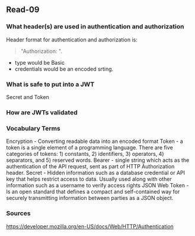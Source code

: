 ## Read-09

### What header(s) are used in authentication and authorization
Header format for authentication and authorization is:
> "Authorization: <type> <credentials>". 
- type would be Basic
- credentials would be an encoded srting.

### What is safe to put into a JWT
Secret and Token

### How are JWTs validated


### Vocabulary Terms
Encryption - Converting readable data into an encoded format
Token - a token is a single element of a programming language. There are five categories of tokens: 1) constants, 2) identifiers, 3) operators, 4) separators, and 5) reserved words.
Bearer - single string which acts as the authentication of the API request, sent as part of HTTP Authorization header.
Secret - Hidden information such as a database credential or API key that helps restrict access to data. Usually used along with other information such as a username to verify access rights
JSON Web Token - Is an open standard that defines a compact and self-contained way for securely transmitting information between parties as a JSON object.


### Sources
https://developer.mozilla.org/en-US/docs/Web/HTTP/Authentication
